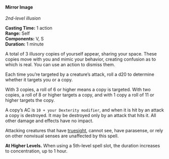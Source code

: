#### Mirror Image
<!-- markdownlint-disable link-image-reference-definitions -->
[_metadata_:spell_name]:- "Mirror Image"
[_metadata_:spell_level]:- "2"
[_metadata_:spell_school]:- "illusion"
[_metadata_:ritual]:- "false"
[_metadata_:casting_time_amount]:- "1"
[_metadata_:casting_time_unit]:- "action"
[_metadata_:range]:- "Self"
[_metadata_:target]:- "Self"
[_metadata_:components_verbal]:- "true"
[_metadata_:components_somatic]:- "true"
[_metadata_:components_material]:- "false"
[_metadata_:duration]:- "1 minute"
[_metadata_:concentration]:- "false"
[_metadata_:compared_to_wotc_srd_5.1]:- "mechanics_different_wording_different"
[_metadata_:compared_to_a5e_srd]:- "mechanics_same_wording_different"
<!-- markdownlint-disable-next-line no-emphasis-as-heading -->
_2nd-level illusion_

**Casting Time:** 1 action \
**Range:** Self \
**Components:** V, S \
**Duration:** 1 minute

A total of 3 illusory copies of yourself appear, sharing your space.
These copies move with you and mimic your behavior, creating confusion as to which is real.
You can use an action to dismiss them.

Each time you’re targeted by a creature’s attack, roll a d20 to determine whether it targets you or a copy.

With 3 copies, a roll of 6 or higher means a copy is targeted.
With two copies, a roll of 8 or higher targets a copy, and with 1 copy a roll of 11 or higher targets the copy.

A copy’s AC is `10 + your Dexterity modifier`, and when it is hit by an attack a copy is destroyed.
It may be destroyed only by an attack that hits it.
All other damage and effects have no impact.

Attacking creatures that have [truesight](#Exploration_Environment_truesight), cannot see, have parasense, or rely on other nonvisual senses are unaffected by this spell.

**At Higher Levels.**
When using a 5th-level spell slot, the duration increases to concentration, up to 1 hour.
